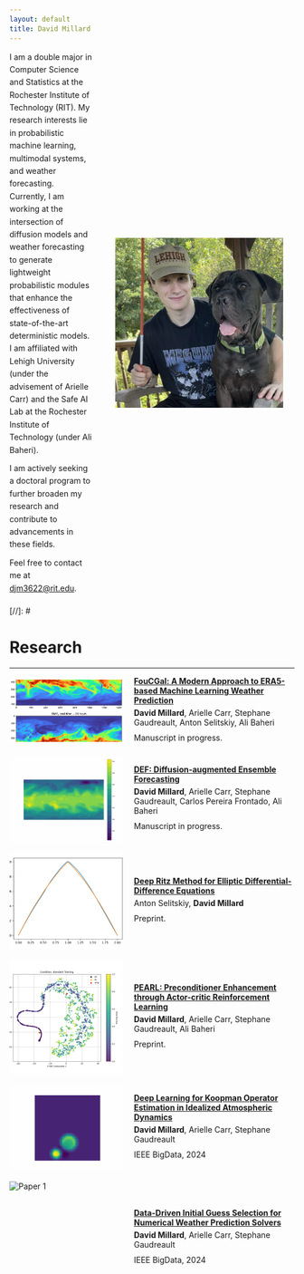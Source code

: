```yaml
---
layout: default
title: David Millard
---
```


<!-- Google tag (gtag.js) -->
<script async src="https://www.googletagmanager.com/gtag/js?id=G-8LYXXJ22PF"></script>
<script>
  window.dataLayer = window.dataLayer || [];
  function gtag(){dataLayer.push(arguments);}
  gtag('js', new Date());

  gtag('config', 'G-8LYXXJ22PF');
</script>

<div style="display: flex; align-items: center; gap: 40px; margin-bottom: 20px;">
  <div style="text-align: left; display: flex; flex-direction: column; width: calc(100% - 220px);">
    <p style="margin: 0 0 10px; line-height: 1.6;">I am a double major in Computer Science and Statistics at the Rochester Institute of Technology (RIT). My research interests lie in probabilistic machine learning, multimodal systems, and weather forecasting. Currently, I am working at the intersection of diffusion models and weather forecasting to generate lightweight probabilistic modules that enhance the effectiveness of state-of-the-art deterministic models. I am affiliated with Lehigh University (under the advisement of Arielle Carr) and the Safe AI Lab at the Rochester Institute of Technology (under Ali Baheri).</p>
    <p style="margin: 0 0 10px; line-height: 1.6;">I am actively seeking a doctoral program to further broaden my research and contribute to advancements in these fields.</p>
    <p style="margin: 0; line-height: 1.6;">Feel free to contact me at <a href="mailto:djm3622@rit.edu">djm3622@rit.edu</a>.</p>
  </div>
  <img src="imgs/my_pfp.jpg" alt="Profile Picture" style="width: 300px; height: 300px; margin-right: 20px; object-fit: cover;">
</div>

[//]: # <h1><b>Research</b></h1>

---

<div style="display: flex; align-items: center; margin-bottom: 20px;">
  <img src="imgs/fourcastnet.png" alt="Paper 6" style="width: 200px; height: 110px; margin-right: 20px; object-fit: cover;">
  <div style="text-align: left; display: flex; flex-direction: column; width: calc(100% - 220px);">
    <a href="https://github.com/djm3622/modern_mlwp"><strong>FouCGal: A Modern Approach to ERA5-based Machine Learning Weather Prediction</strong></a>
    <p style="margin: 5px 0;"><b>David Millard</b>, Arielle Carr, Stephane Gaudreault, Anton Selitskiy, Ali Baheri</p>
    <p style="margin: 5px 0;">Manuscript in progress.</p>
  </div>
</div>

<div style="display: flex; align-items: center; margin-bottom: 20px;">
  <img src="imgs/temperature_h850_ground.gif" alt="Paper 5" style="width: 200px; height: 150px; margin-right: 20px; object-fit: cover;">
  <div style="text-align: left; display: flex; flex-direction: column; width: calc(100% - 220px);">
    <a href="https://github.com/djm3622/def-era"><strong>DEF: Diffusion-augmented Ensemble Forecasting</strong></a>
    <p style="margin: 5px 0;"><b>David Millard</b>, Arielle Carr, Stephane Gaudreault, Carlos Pereira Frontado, Ali Baheri</p>
    <p style="margin: 5px 0;">Manuscript in progress.</p>
  </div>
</div>

<div style="display: flex; align-items: center; margin-bottom: 20px;">
  <img src="imgs/ritz.png" alt="Paper 4" style="width: 200px; height: 170px; margin-right: 20px; object-fit: cover;">
  <div style="text-align: left; display: flex; flex-direction: column; width: calc(100% - 220px);">
    <a href="res/Mesh2025_1002.pdf"><strong>Deep Ritz Method for Elliptic Differential-Difference Equations</strong></a>
    <p style="margin: 5px 0;">Anton Selitskiy, <b>David Millard</b></p>
    <p style="margin: 5px 0;">Preprint.</p>
  </div>
</div>

<div style="display: flex; align-items: center; margin-bottom: 20px;">
  <img src="imgs/cond_extra.png" alt="Paper 3" style="width: 200px; height: 200px; margin-right: 20px; object-fit: cover;">
  <div style="text-align: left; display: flex; flex-direction: column; justify-content: space-between; width: calc(100% - 220px);">
    <a href="https://arxiv.org/abs/2501.10750"><strong>PEARL: Preconditioner Enhancement through Actor-critic Reinforcement Learning</strong></a>
    <p style="margin: 5px 0;"><b>David Millard</b>, Arielle Carr, Stephane Gaudreault, Ali Baheri</p>
    <p style="margin: 5px 0;">Preprint.</p>
  </div>
</div>

<div style="display: flex; align-items: center; margin-bottom: 20px;">
  <img src="imgs/pred.gif" alt="Paper 2" style="width: 200px; height: 150px; margin-right: 20px; object-fit: cover;">
  <div style="text-align: left; display: flex; flex-direction: column; justify-content: space-between; width: calc(100% - 220px);">
    <a href="https://doi.ieeecomputersociety.org/10.1109/BigData62323.2024.10825166"><strong>Deep Learning for Koopman Operator Estimation in Idealized Atmospheric Dynamics</strong></a>
    <p style="margin: 5px 0;"><b>David Millard</b>, Arielle Carr, Stephane Gaudreault</p>
    <p style="margin: 5px 0;">IEEE BigData, 2024</p>
  </div>
</div>

<div style="display: flex; align-items: center; margin-bottom: 20px;">
  <img src="imgs/gaussbubble_vid.gif" alt="Paper 1" style="width: 200px; height: 200px; margin-right: 20px; object-fit: cover;">
  <div style="text-align: left; display: flex; flex-direction: column; justify-content: space-between; width: calc(100% - 220px);">
    <a href="https://doi.ieeecomputersociety.org/10.1109/BigData62323.2024.10825862"><strong>Data-Driven Initial Guess Selection for Numerical Weather Prediction Solvers</strong></a>
    <p style="margin: 5px 0;"><b>David Millard</b>, Arielle Carr, Stephane Gaudreault</p>
    <p style="margin: 5px 0;">IEEE BigData, 2024</p>
  </div>
</div>
